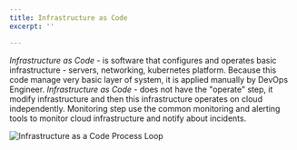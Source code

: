 ```yaml
---
title: Infrastructure as Code
excerpt: ''

---
```


_Infrastructure as Code_ - is software that configures and operates basic infrastructure - servers, networking, kubernetes platform. Because this code manage very basic layer of system, it is applied manually by DevOps Engineer. _Infrastructure as Code_ - does not have the "operate" step, it modify infrastructure and then this infrastructure operates on cloud independently. Monitoring step use the common monitoring and alerting tools to monitor cloud infrastructure and notify about incidents.

![Infrastructure as a Code Process Loop](/images/3cf5259-Process_Loop_-_Infrastructure_as_a_Code_-_Page_1.png)
